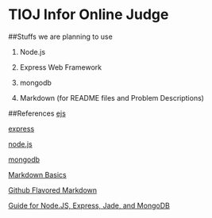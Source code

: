 TIOJ Infor Online Judge
====
##Stuffs we are planning to use

1. Node.js

2. Express Web Framework

3. mongodb

4. Markdown (for README files and Problem Descriptions)

##References
  [ejs](http://robdodson.me/blog/2012/05/31/how-to-use-ejs-in-express/)

  [express](http://expressjs.com/)

  [node.js](http://nodejs.org/)

  [mongodb](http://www.mongodb.org/)

  [Markdown Basics](https://help.github.com/articles/markdown-basics)

  [Github Flavored Markdown](https://help.github.com/articles/github-flavored-markdown)

  [Guide for Node.JS, Express, Jade, and MongoDB](http://cwbuecheler.com/web/tutorials/2013/node-express-mongo/)

